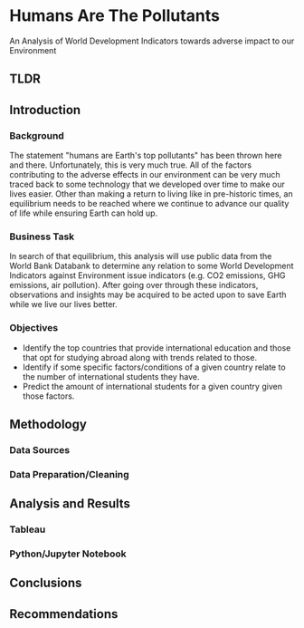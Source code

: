 # Humans Are The Pollutants
An Analysis of World Development Indicators towards adverse impact to our Environment

## TLDR

## Introduction

### Background

The statement "humans are Earth's top pollutants" has been thrown here and there.  Unfortunately, this is very much true.  All of the factors contributing to the adverse effects in our environment can be very much traced back to some technology that we developed over time to make our lives easier.  Other than making a return to living like in pre-historic times, an equilibrium needs to be reached where we continue to advance our quality of life while ensuring Earth can hold up.

### Business Task

In search of that equilibrium, this analysis will use public data from the World Bank Databank to determine any relation to some World Development Indicators against Environment issue indicators (e.g. CO2 emissions, GHG emissions, air pollution).  After going over through these indicators,  observations and insights may be acquired to be acted upon to save Earth while we live our lives better.

### Objectives

* Identify the top countries that provide international education and those that opt for studying abroad along with trends related to those.
* Identify if some specific factors/conditions of a given country relate to the number of international students they have.
* Predict the amount of international students for a given country given those factors.

## Methodology

### Data Sources

### Data Preparation/Cleaning

## Analysis and Results

### Tableau

### Python/Jupyter Notebook

## Conclusions

## Recommendations




